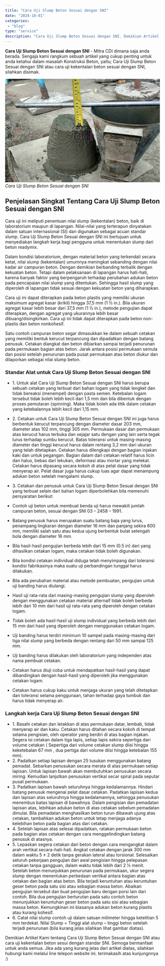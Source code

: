 ```yaml
---
title: "Cara Uji Slump Beton Sesuai dengan SNI"
date: "2024-10-01"
categories:
 - "blog"
type: "service"
description: "Cara Uji Slump Beton Sesuai dengan SNI. Demikian Artikel Kami tentang Cara Uji Slump Beton Sesuai dengan SNI atau cara uji kekentalan beton sesui dengan stan..."
---
```


**Cara Uji Slump Beton Sesuai dengan SNI** - Mitra CDI dimana saja anda berada. Sengaja kami rangkum sebuah artikel yang cukup penting untuk anda ketahui dalam masalah Konstruksi Beton, yaitu; Cara Uji Slump Beton Sesuai dengan SNI atau cara uji kekentalan beton sesuai dengan SNI, silahkan disimak.

![Cara Uji Slump Beton Sesuai dengan SNI](/images/blog/Cara-Uji-Slump-Beton-Sesuai-dengan-SNI1.jpg)
*Cara Uji Slump Beton Sesuai dengan SNI*

 ## Penjelasan Singkat Tentang Cara Uji Slump Beton Sesuai dengan SNI

Cara uji ini meliputi penentuan nilai slump (kekentalan) beton, baik di laboratorium maupun di lapangan. Nilai-nilai yang terterapun dinyatakan dalam satuan internasional (SI) dan digunakan sebagai acuan standar slump. Cara Uji Slump Beton Sesuai dengan SNI ini bertujuan untuk menyediakan langkah kerja bagi pengguna untuk menentukan slump dari beton readymix.

Dalam kondisi laboratorium, dengan material beton yang terkendali secara ketat, nilai slump (kekentalan) umumnya meningkat sebanding dengan nilai kadar air campuran beton. Dengan demikian berbanding terbalik dengan kekuatan beton. Tetapi dalam pelaksanaan di lapangan harus hati-hati, karena banyak faktor yang berpengaruh terhadap perubahan adukan beton pada pencapaian nilai slump yang ditentukan. Sehingga hasil slump yang diperoleh di lapangan tidak sesuai dengan kekuatan beton yang diharapkan.

Cara uji ini dapat diterapkan pada beton plastis yang memiliki ukuran maksimum agregat kasar (krikil) hingga 37,5 mm (1 ½ in.). Bila ukuran agregat kasar lebih besar dari 37,5 mm (1 ½ in.), metode pengujian dapat diterapkan, dengan agregat yang ukurannya lebih besar dibuang/disingkirkan. Cara uji ini tidak dapat diterapkan pada beton non-plastis dan beton nonkohesif.

Satu contoh campuran beton segar dimasukkan ke dalam sebuah cetakan yang memiliki bentuk kerucut terpancung dan dipadatkan dengan batang penusuk. Cetakan diangkat dan beton dibiarkan sampai terjadi penurunan pada permukaan bagian atas beton. Jarak antara posisi permukaan semula dan posisi setelah penurunan pada pusat permukaan atas beton diukur dan dilaporkan sebagai nilai slump beton.

### Standar Alat untuk Cara Uji Slump Beton Sesuai dengan SNI

- 1\. Untuk alat Cara Uji Slump Beton Sesuai dengan SNI harus berupa sebuah cetakan yang terbuat dari bahan logam yang tidak lengket dan tidak bereaksi (menempel) dengan pasta semen. Ketebalan logam tersebut tidak boleh lebih kecil dari 1,5 mm dan bila dibentuk dengan proses pemutaran (spinning). Maka tidak boleh ada titik dalam cetakan yang ketebalannya lebih kecil dari 1,15 mm.
- 2\. Cetakan untuk Cara Uji Slump Beton Sesuai dengan SNI ini juga harus berbentuk kerucut terpancung dengan diameter dasar 203 mm, diameter atas 102 mm, tinggi 305 mm. Permukaan dasar dan permukaan atas kerucut harus terbuka dan sejajar satu dengan yang lain serta tegak lurus terhadap sumbu kerucut. Batas toleransi untuk masing-masing diameter dan tinggi kerucut harus dalam rentang 3,2 mm dari ukuran yang telah ditetapkan. Cetakan harus dilengkapi dengan bagian injakan kaki dan untuk pegangan. Bagian dalam dari cetakan relatif harus licin dan halus, bebas dari lekukan, deformasi atau mortar yang melekat. Cetakan harus dipasang secara kokoh di atas pelat dasar yang tidak menyerap air. Pelat dasar juga harus cukup luas agar dapat menampung adukan beton setelah mengalami slump.
- 3\. Cetakan dan penusuk untuk Cara Uji Slump Beton Sesuai dengan SNI yang terbuat selain dari bahan logam diperbolehkan bila memenuhi persyaratan berikut:
- Contoh uji beton untuk membuat benda uji harus mewakili jumlah campuran beton, sesuai dengan SNI 03 – 2458 – 1991.

- Batang penusuk harus merupakan suatu batang baja yang lurus, penampang lingkaran dengan diameter 16 mm dan panjang sekira 600 mm, memiliki salah satu atau kedua ujung berbentuk bulat setengah bola dengan diameter 16 mm.

- Bila hasil-hasil pengujian berbeda lebih dari 15 mm (0.5 in) dari yang dihasilkan cetakan logam, maka cetakan tidak boleh digunakan.

- Bila kondisi cetakan individual diduga telah menyimpang dari toleransi kondisi fabrikasinya maka suatu uji perbandingan tunggal harus dilakukan.

- Bila ada perubahan material atau metode pembuatan, pengujian untuk uji banding harus diulangi.

- Hasil uji rata-rata dari masing-masing pengujian slump yang diperoleh dengan menggunakan cetakan material alternaif tidak boleh berbeda lebih dari 10 mm dari hasil uji rata-rata yang diperoleh dengan cetakan logam.

- Tidak boleh ada hasil-hasil uji slump individual yang berbeda lebih dari 15 mm dari hasil yang diperoleh dengan menggunakan cetakan logam.

- Uji banding harus terdiri minimum 10 sampel pada masing-masing dari tiga nilai slump yang berbeda dengan rentang dari 50 mm sampai 125 mm.

- Uji banding harus dilakukan oleh laboratorium yang independen atas nama pembuat cetakan.

- Cetakan harus diuji coba untuk mendapatkan hasil-hasil yang dapat dibandingkan dengan hasil-hasil yang diperoleh jika menggunakan cetakan logam.

- Cetakan harus cukup kaku untuk menjaga ukuran yang telah ditetapkan dan toleransi selama penggunaan, tahan terhadap gaya tumbuk dan harus tidak menyerap air.

### Langkah kerja Cara Uji Slump Beton Sesuai dengan SNI

- 1\. Basahi cetakan dan letakkan di atas permukaan datar, lembab, tidak menyerap air dan kaku. Cetakan harus ditahan secara kokoh di tempat selama pengisian, oleh operator yang berdiri di atas bagian injakan. Segera isi cetakan dalam tiga lapis, setiap lapis sekira sepertiga dari volume cetakan ( Sepertiga dari volume cetakan slump diisi hingga keketebalan 67 mm , dua pertiga dari volume diisi hingga ketebalan 155 mm).
- 2\. Padatkan setiap lapisan dengan 25 tusukan menggunakan batang pemadat. Sebarkan penusukan secara merata di atas permukaan setiap lapisan. Untuk lapisan bawah akan membutuhkan penusukan secara miring. Kemudian lanjutkan penusukan vertikal secar spiral pada seputar pusat permukaan.
- 3\. Padatkan lapisan bawah seluruhnya hingga kedalamannya. Hindari batang penusuk mengenai pelat dasar cetakan. Padatkan lapisan kedua dan lapisan atas seluruhnya hingga kedalamannya, sehingga penusukan menembus batas lapisan di bawahnya. Dalam pengisian dan pemadatan lapisan atas, lebihkan adukan beton di atas cetakan sebelum pemadatan dimulai. Bila pemadatan menghasilkan beton turun dibawah ujung atas cetakan, tambahkan adukan beton untuk tetap menjaga adanya kelebihan beton pada bagian atas dari cetakan.
- 4\. Setelah lapisan atas selesai dipadatkan, ratakan permukaan beton pada bagian atas cetakan dengan cara menggelindingkan batang penusuk di atasnya.
- 5\. Lepaskan segera cetakan dari beton dengan cara mengangkat dalam arah vertikal secara-hati-hati. Angkat cetakan dengan jarak 300 mm dalam waktu 5 ± 2 detik tanpa gerakan lateral atau torsional. Selesaikan seluruh pekerjaan pengujian dari awal pengisian hingga pelepasan cetakan tanpa gangguan, dalam waktu tidak lebih dari 2 ½ menit. Setelah beton menunjukkan penurunan pada permukaan, ukur segera slump dengan menentukan perbedaan vertikal antara bagian atas cetakan dan bagian atas beton. Bila terjadi keruntuhan atau keruntuhan geser beton pada satu sisi atau sebagian massa beton. Abaikan pengujian tersebut dan buat pengujian baru dengan porsi lain dari contoh. Bila dua pengujian berturutan pada satu contoh beton menunjukkan keruntuhan geser beton pada satu sisi atau sebagian massa beton. Kemungkinan ini biasanya adukan beton kurang plastis atau kurang kohesif.
- 6\. Catat nilai slump contoh uji dalam satuan milimeter hingga ketelitian 5 mm terdekat. Nilai Slump = Tinggi alat slump – tinggi beton setelah terjadi penurunan (bila kurang jelas silahkan lihat gambar diatas).

Demikian Artikel Kami tentang Cara Uji Slump Beton Sesuai dengan SNI atau cara uji kekentalan beton sesui dengan standar SNI. Semoga bermanfaat untuk anda semua. Jika ada yang kurang jelas dari artikel diatas, silahkan hubungi kami melalui line telepon website ini. terimakasih atas kunjungnnya :)
